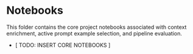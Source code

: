 # Notebooks

This folder contains the core project notebooks associated with context enrichment, active prompt example selection, and pipeline evaluation.

* [ TODO: INSERT CORE NOTEBOOKS ]
